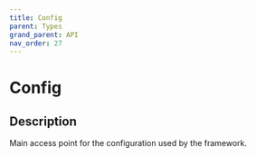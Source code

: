 ```yaml
---
title: Config
parent: Types
grand_parent: API
nav_order: 27
---
```


# Config

## Description

Main access point for the configuration used by the framework.
